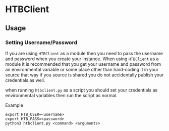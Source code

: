 # HTBClient

## Usage

### Setting Username/Password
If you are using `HTBClient` as a module then you need to pass the username and password when you
create your instance. When using `HTBClient` as a module it is recommended that you get your username
and password from an environmental variable or some place other than hard-coding it in your source
that way if you source is shared you do not accidentally publish your credentials as well.

when running `htbclient.py` as a script you should set your credentials as environmental variables then
run the script as normal. 

Example
```
export HTB_USER=<username>
export HTB_PASS=<password>
python3 htbclient.py <command> <arguments>
```